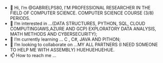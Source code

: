 - 👋 Hi, I’m @GABRIELPS80, I'M PROFESSIONAL RESEARCHER IN THE FIELD OF COMPUTER SCIENCE. COMPUTER SCIENCE COURSE (3/8) PERIODS.
- 👀 I’m interested in ...(DATA STRUCTURES, PYTHON, SQL, CLOUD COMPUTING(AWS,AZURE AND GCP) EXPLORATORY DATA ANALYSIS, MATH METHODS AND CYBERSECURITY);
- 🌱 I’m currently learning ... C , C#, JAVA AND PITHON;
- 💞️ I’m looking to collaborate on ...MY ALL PARTNERS (I NEED SOMEONE TO HELP ME WITH ASSEMBLY) HUEHUEHUEHUE. 
- 📫 How to reach me ...

<!---
GABRIELPS80/GABRIELPS80 is a ✨ special ✨ repository because its `README.md` (this file) appears on your GitHub profile.
You can click the Preview link to take a look at your changes.
--->
